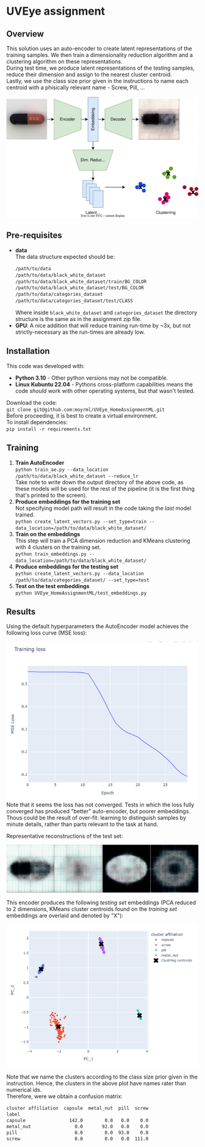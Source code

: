 # UVEye assignment
## Overview
This solution uses an auto-encoder to create latent representations of the training samples. We then train a
dimensionality reduction algorithm and a clustering algorithm on these representations. \
During test time, we produce latent representations of the testing samples, reduce their dimension and assign to
the nearest cluster centroid. \
Lastly, we use the class size prior given in the instructions to name each centroid with a phisically relevant name - 
Screw, Pill, ... \
\
![Pipeline overview](readme_assets/pipeline.svg)


## Pre-requisites
- **data** \
  The data structure expected should be:
  ```bash
  /path/to/data
  /path/to/data/black_white_dataset
  /path/to/data/black_white_dataset/train/BG_COLOR
  /path/to/data/black_white_dataset/test/BG_COLOR
  /path/to/data/categories_dataset
  /path/to/data/categories_dataset/test/CLASS
  ```
  Where inside `black_white_dataset` and `categories_dataset` the directory structure is the same as in the assignment 
  zip file.
- **GPU**: A nice addition that will reduce training run-time by ~3x, but not strictly-necessary as the run-times are
  already low.


## Installation
This code was developed with:
- **Python 3.10** - Other python versions may not be compatible.
- **Linux Kubuntu 22.04** - Pythons cross-platform capabilities means the code *should* work with other
  operating systems, but that wasn't tested.

Download the code: \
`git clone git@github.com:moyrml/UVEye_HomeAssignmentML.git` \
Before proceeding, it is best to create a virtual environment. \
To install dependencies: \
`pip install -r requirements.txt`


## Training
1. **Train AutoEncoder** \
  `python train_ae.py --data_location /path/to/data/black_white_dataset --reduce_lr` \
  Take note to write down the output directory of the above code, as these models will be used for the rest of the 
  pipeline (it is the first thing that's printed to the screen).
1. **Produce embeddings for the training set** \
  Not specifying model path will result in the code taking the *last* model trained. \
  `python create_latent_vectors.py --set_type=train --data_location=/path/to/data/black_white_dataset/`
1. **Train on the embeddings** \
  This step will train a PCA dimension reduction and KMeans clustering with 4 clusters on the training set. \
  `python train_embeddings.py --data_location=/path/to/data/black_white_dataset/`
1. **Produce embeddings for the testing set** \
  `python create_latent_vectors.py --data_location /path/to/data/categories_dataset/ --set_type=test`
1. **Test on the test embeddings** \
  `python UVEye_HomeAssignmentML/test_embeddings.py` 

## Results
Using the default hyperparameters the AutoEncoder model achieves the following loss curve (MSE loss):

![AE training loss](readme_assets/ae_loss.png) \
Note that it seems the loss has not converged. Tests in which the loss fully converged has produced "better"
auto-encoder, but poorer embeddings. Thous could be the result of over-fit: learning to distinguish samples
by minute details, rather than parts relevant to the task at hand.

Representative reconstructions of the test set:

![Samples of reconstructions](readme_assets/ae_reconstruction.png)

This encoder produces the following *testing set* embeddings (PCA reduced to 2 dimensions, 
KMeans cluster centroids found on the *training set* embeddings are overlaid and denoted by "X"):

![Test set embeddings overlaid with cluster centroids](readme_assets/test_pca.png)

Note that we name the clusters according to the class size prior given in the instruction. Hence, the clusters 
in the above plot have names rater than numerical ids. \
Therefore, were we obtain a confusion matrix: 
```
cluster affiliation  capsule  metal_nut  pill  screw
label                                               
capsule                142.0        0.0   0.0    0.0
metal_nut                0.0       92.0   0.0    0.0
pill                     0.0        0.0  93.0    0.0
screw                    0.0        0.0   0.0  111.0
```